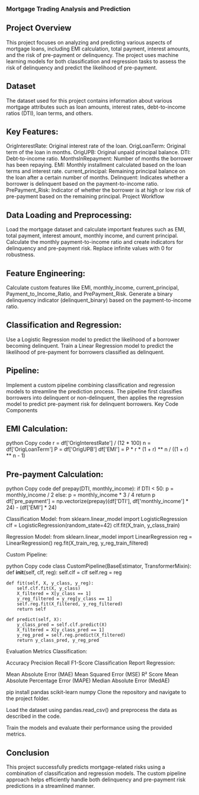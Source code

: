### Mortgage Trading Analysis and Prediction
## Project Overview
This project focuses on analyzing and predicting various aspects of mortgage loans, including EMI calculation, total payment, interest amounts, and the risk of pre-payment or delinquency. The project uses machine learning models for both classification and regression tasks to assess the risk of delinquency and predict the likelihood of pre-payment.

## Dataset
The dataset used for this project contains information about various mortgage attributes such as loan amounts, interest rates, debt-to-income ratios (DTI), loan terms, and others.

## Key Features:
OrigInterestRate: Original interest rate of the loan.
OrigLoanTerm: Original term of the loan in months.
OrigUPB: Original unpaid principal balance.
DTI: Debt-to-income ratio.
MonthsInRepayment: Number of months the borrower has been repaying.
EMI: Monthly installment calculated based on the loan terms and interest rate.
current_principal: Remaining principal balance on the loan after a certain number of months.
Delinquent: Indicates whether a borrower is delinquent based on the payment-to-income ratio.
PrePayment_Risk: Indicator of whether the borrower is at high or low risk of pre-payment based on the remaining principal.
Project Workflow
## Data Loading and Preprocessing:

Load the mortgage dataset and calculate important features such as EMI, total payment, interest amount, monthly income, and current principal.
Calculate the monthly payment-to-income ratio and create indicators for delinquency and pre-payment risk.
Replace infinite values with 0 for robustness.
## Feature Engineering:

Calculate custom features like EMI, monthly_income, current_principal, Payment_to_Income_Ratio, and PrePayment_Risk.
Generate a binary delinquency indicator (delinquent_binary) based on the payment-to-income ratio.
## Classification and Regression:

Use a Logistic Regression model to predict the likelihood of a borrower becoming delinquent.
Train a Linear Regression model to predict the likelihood of pre-payment for borrowers classified as delinquent.
## Pipeline:

Implement a custom pipeline combining classification and regression models to streamline the prediction process. The pipeline first classifies borrowers into delinquent or non-delinquent, then applies the regression model to predict pre-payment risk for delinquent borrowers.
Key Code Components

## EMI Calculation:
python
Copy code
r = df['OrigInterestRate'] / (12 * 100)
n = df['OrigLoanTerm']
P = df['OrigUPB']
df['EMI'] = P * r * (1 + r) ** n / ((1 + r) ** n - 1)

## Pre-payment Calculation:
python
Copy code
def prepay(DTI, monthly_income):
    if DTI < 50:
        p = monthly_income / 2
    else:
        p = monthly_income * 3 / 4
    return p
df['pre_payment'] = np.vectorize(prepay)(df['DTI'], df['monthly_income'] * 24) - (df['EMI'] * 24)

Classification Model:
from sklearn.linear_model import LogisticRegression
clf = LogisticRegression(random_state=42)
clf.fit(X_train, y_class_train)


Regression Model:
from sklearn.linear_model import LinearRegression
reg = LinearRegression()
reg.fit(X_train_reg, y_reg_train_filtered)

Custom Pipeline:

python
Copy code
class CustomPipeline(BaseEstimator, TransformerMixin):
    def __init__(self, clf, reg):
        self.clf = clf
        self.reg = reg

    def fit(self, X, y_class, y_reg):
        self.clf.fit(X, y_class)
        X_filtered = X[y_class == 1]
        y_reg_filtered = y_reg[y_class == 1]
        self.reg.fit(X_filtered, y_reg_filtered)
        return self

    def predict(self, X):
        y_class_pred = self.clf.predict(X)
        X_filtered = X[y_class_pred == 1]
        y_reg_pred = self.reg.predict(X_filtered)
        return y_class_pred, y_reg_pred
Evaluation Metrics
Classification:

Accuracy
Precision
Recall
F1-Score
Classification Report
Regression:

Mean Absolute Error (MAE)
Mean Squared Error (MSE)
R² Score
Mean Absolute Percentage Error (MAPE)
Median Absolute Error (MedAE)

pip install pandas scikit-learn numpy
Clone the repository and navigate to the project folder.

Load the dataset using pandas.read_csv() and preprocess the data as described in the code.

Train the models and evaluate their performance using the provided metrics.

## Conclusion
This project successfully predicts mortgage-related risks using a combination of classification and regression models. The custom pipeline approach helps efficiently handle both delinquency and pre-payment risk predictions in a streamlined manner.

